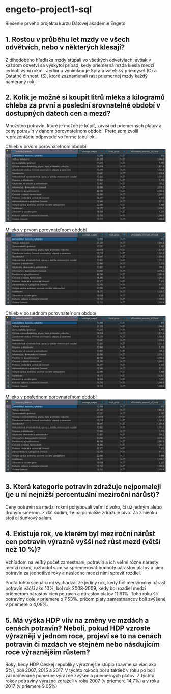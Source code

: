 # engeto-project1-sql
Riešenie prvého projektu kurzu Dátovej akadémie Engeto

## 1. Rostou v průběhu let mzdy ve všech odvětvích, nebo v některých klesají?
Z dlhodobého hľadiska mzdy stúpali vo všetkých odvetviach, avšak v každom odvetví sa vyskytol prípad, kedy priemerná mzda klesla medzi jednotlivými rokmi. Jedinou výnimkou je Spracovateľský priemysel (C) a Ostatné činnosti (S), ktoré zaznamenali rast priemernej mzdy každý nameraný rok. 

## 2. Kolik je možné si koupit litrů mléka a kilogramů chleba za první a poslední srovnatelné období v dostupných datech cen a mezd?
Množstvo potravín, ktoré je možné je kúpiť, závisí od priemerných platov a ceny potravín v danom porovnateľnom období. Preto som zvolil reprezentáciu odpovede vo forme tabuliek.

Chlieb v prvom porovnateľnom období
<img src="https://github.com/Majky29/engeto-project1-sql/blob/main/Obrazky/1.png" alt="Alt text" title="Chlieb v prvom porovnateľnom období">

Mlieko v prvom porovnateľnom období
<img src="https://github.com/Majky29/engeto-project1-sql/blob/main/Obrazky/1.png" alt="Alt text" title="Mlieko v prvom porovnateľnom období">

Chlieb v poslednom porovnateľnom období
<img src="https://github.com/Majky29/engeto-project1-sql/blob/main/Obrazky/1.png" alt="Alt text" title="Chlieb v poslednom porovnateľnom období">

Mlieko v poslednom porovnateľnom období
<img src="https://github.com/Majky29/engeto-project1-sql/blob/main/Obrazky/1.png" alt="Alt text" title="Mlieko v poslednom porovnateľnom období">

## 3. Která kategorie potravin zdražuje nejpomaleji (je u ní nejnižší percentuální meziroční nárůst)?
Ceny potravín sa medzi rokmi pohybovali veľmi divoko, či už jedným alebo druhým smerom. Z dát súdim, že najpomalšie zdražuje pivo. Za zmienku stojí aj šunkový salám. 

## 4. Existuje rok, ve kterém byl meziroční nárůst cen potravin výrazně vyšší než růst mezd (větší než 10 %)?
Vzhľadom na veľký počet zamestnaní, potravín a ich veľmi rôzne nárasty medzi rokmi, rozhodol som sa spriemerovať hodnoty nárastov platov a cien potravín za jednotlivé roky a následne medzi nimi spraviť rozdiel.

Podľa tohto scenáru mi vychádza, že jediný rok, kedy bol medziročný nárast potravín väčší ako 10%, bol rok 2008-2009, kedy bol rozdiel medzi priemerom nárastov cien potravín a nárastov platov 11,61%. Toho roku šli potraviny dole v priemere o 7,53%. pričom platy zamestnancov boli zvýšené v priemere o 4,08%.

## 5. Má výška HDP vliv na změny ve mzdách a cenách potravin? Neboli, pokud HDP vzroste výrazněji v jednom roce, projeví se to na cenách potravin či mzdách ve stejném nebo násdujícím roce výraznějším růstem?
Roky, kedy HDP Českej republiky výraznejšie stúplo (bavme sa viac ako 5%), boli 2007, 2015 a 2017.
V týchto rokoch bol a taktiež v roku po boli zaznamenané pomerne výrazne zvýšenia priemerných platov.
Z týchto rokov potraviny výrazne zdraželi v roku 2007 (v priemere 14,7%) a v roku 2017 (v priemere 9.05%)
